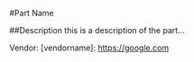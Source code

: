 #Part Name

##Description
this is a description of the part...

Vendor: [vendorname]: https://google.com

